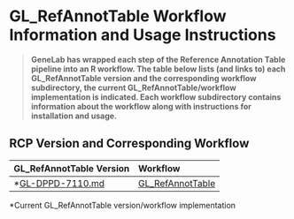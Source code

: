 # GL_RefAnnotTable Workflow Information and Usage Instructions

> **GeneLab has wrapped each step of the Reference Annotation Table pipeline into an R workflow. The table below lists (and links to) each GL_RefAnnotTable version and the corresponding workflow subdirectory, the current GL_RefAnnotTable/workflow implementation is indicated. Each workflow subdirectory contains information about the workflow along with instructions for installation and usage.**  

## RCP Version and Corresponding Workflow

|GL_RefAnnotTable Version|Workflow|
|:-----------------------|:-------|
|*[GL-DPPD-7110.md](../Pipeline_GL-DPPD-7110_Versions/GL-DPPD-7110.md)|[GL_RefAnnotTable](GL_RefAnnotTable)|

*Current GL_RefAnnotTable version/workflow implementation

